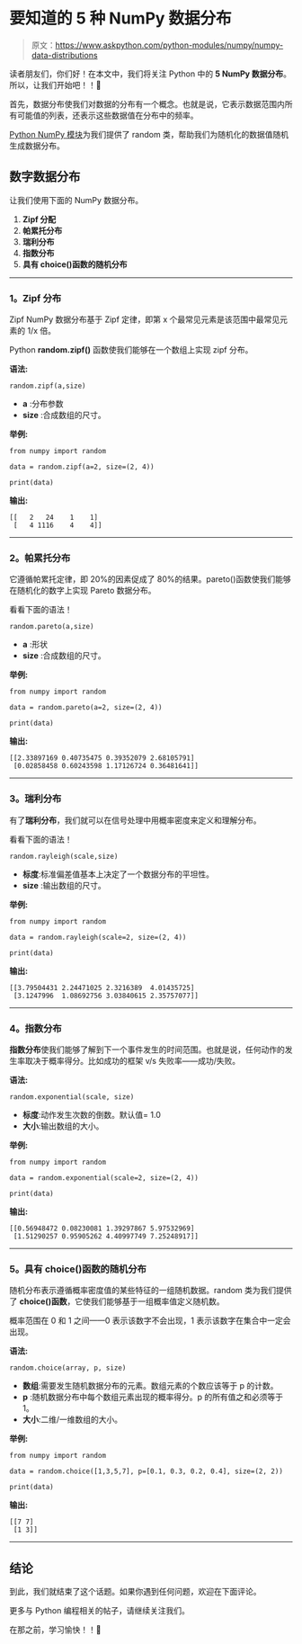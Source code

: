 # 要知道的 5 种 NumPy 数据分布

> 原文：<https://www.askpython.com/python-modules/numpy/numpy-data-distributions>

读者朋友们，你们好！在本文中，我们将关注 Python 中的 **5 NumPy 数据分布**。所以，让我们开始吧！！🙂

首先，数据分布使我们对数据的分布有一个概念。也就是说，它表示数据范围内所有可能值的列表，还表示这些数据值在分布中的频率。

[Python NumPy 模块](https://www.askpython.com/python-modules/numpy/python-numpy-arrays#the-numpy-array-object)为我们提供了 random 类，帮助我们为随机化的数据值随机生成数据分布。

## 数字数据分布

让我们使用下面的 NumPy 数据分布。

1.  **Zipf 分配**
2.  **帕累托分布**
3.  **瑞利分布**
4.  **指数分布**
5.  **具有 choice()函数的随机分布**

* * *

### 1。Zipf 分布

Zipf NumPy 数据分布基于 Zipf 定律，即第 x 个最常见元素是该范围中最常见元素的 1/x 倍。

Python **random.zipf()** 函数使我们能够在一个数组上实现 zipf 分布。

**语法:**

```
random.zipf(a,size)

```

*   **a** :分布参数
*   **size** :合成数组的尺寸。

**举例:**

```
from numpy import random

data = random.zipf(a=2, size=(2, 4))

print(data)

```

**输出:**

```
[[   2   24    1    1]
 [   4 1116    4    4]]

```

* * *

### 2。帕累托分布

它遵循帕累托定律，即 20%的因素促成了 80%的结果。pareto()函数使我们能够在随机化的数字上实现 Pareto 数据分布。

看看下面的语法！

```
random.pareto(a,size)

```

*   **a** :形状
*   **size** :合成数组的尺寸。

**举例:**

```
from numpy import random

data = random.pareto(a=2, size=(2, 4))

print(data)

```

**输出:**

```
[[2.33897169 0.40735475 0.39352079 2.68105791]
 [0.02858458 0.60243598 1.17126724 0.36481641]]

```

* * *

### 3。瑞利分布

有了**瑞利分布**，我们就可以在信号处理中用概率密度来定义和理解分布。

看看下面的语法！

```
random.rayleigh(scale,size)

```

*   **标度**:标准偏差值基本上决定了一个数据分布的平坦性。
*   **size** :输出数组的尺寸。

**举例:**

```
from numpy import random

data = random.rayleigh(scale=2, size=(2, 4))

print(data)

```

**输出:**

```
[[3.79504431 2.24471025 2.3216389  4.01435725]
 [3.1247996  1.08692756 3.03840615 2.35757077]]

```

* * *

### 4。指数分布

**指数分布**使我们能够了解到下一个事件发生的时间范围。也就是说，任何动作的发生率取决于概率得分。比如成功的框架 v/s 失败率——成功/失败。

**语法:**

```
random.exponential(scale, size)

```

*   **标度**:动作发生次数的倒数。默认值= 1.0
*   **大小**:输出数组的大小。

**举例:**

```
from numpy import random

data = random.exponential(scale=2, size=(2, 4))

print(data)

```

**输出:**

```
[[0.56948472 0.08230081 1.39297867 5.97532969]
 [1.51290257 0.95905262 4.40997749 7.25248917]]

```

* * *

### 5。具有 choice()函数的随机分布

随机分布表示遵循概率密度值的某些特征的一组随机数据。random 类为我们提供了 **choice()函数**，它使我们能够基于一组概率值定义随机数。

概率范围在 0 和 1 之间——0 表示该数字不会出现，1 表示该数字在集合中一定会出现。

**语法:**

```
random.choice(array, p, size)

```

*   **数组**:需要发生随机数据分布的元素。数组元素的个数应该等于 p 的计数。
*   **p** :随机数据分布中每个数组元素出现的概率得分。p 的所有值之和必须等于 1。
*   **大小**:二维/一维数组的大小。

**举例:**

```
from numpy import random

data = random.choice([1,3,5,7], p=[0.1, 0.3, 0.2, 0.4], size=(2, 2))

print(data)

```

**输出:**

```
[[7 7]
 [1 3]]

```

* * *

## 结论

到此，我们就结束了这个话题。如果你遇到任何问题，欢迎在下面评论。

更多与 Python 编程相关的帖子，请继续关注我们。

在那之前，学习愉快！！🙂